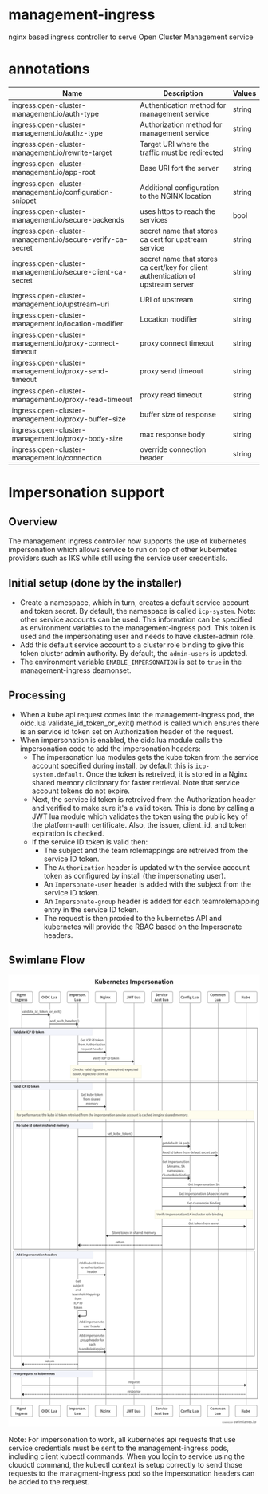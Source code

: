 # management-ingress
nginx based ingress controller to serve Open Cluster Management service

# annotations

| Name | Description | Values |
| --- | --- | --- |
| ingress.open-cluster-management.io/auth-type | Authentication method for management service | string |
| ingress.open-cluster-management.io/authz-type | Authorization method for management service | string |
| ingress.open-cluster-management.io/rewrite-target | Target URI where the traffic must be redirected | string |
| ingress.open-cluster-management.io/app-root | Base URI fort the server | string |
| ingress.open-cluster-management.io/configuration-snippet | Additional configuration to the NGINX location | string |
| ingress.open-cluster-management.io/secure-backends | uses https to reach the services | bool |
| ingress.open-cluster-management.io/secure-verify-ca-secret | secret name that stores ca cert for upstream service | string |
| ingress.open-cluster-management.io/secure-client-ca-secret | secret name that stores ca cert/key for client authentication of upstream server | string |
| ingress.open-cluster-management.io/upstream-uri | URI of upstream | string |
| ingress.open-cluster-management.io/location-modifier | Location modifier | string |
| ingress.open-cluster-management.io/proxy-connect-timeout | proxy connect timeout | string |
| ingress.open-cluster-management.io/proxy-send-timeout | proxy send timeout | string |
| ingress.open-cluster-management.io/proxy-read-timeout | proxy read timeout | string |
| ingress.open-cluster-management.io/proxy-buffer-size | buffer size of response | string |
| ingress.open-cluster-management.io/proxy-body-size | max response body | string |
| ingress.open-cluster-management.io/connection | override connection header | string |

# Impersonation support
## Overview
The management ingress controller now supports the use of kubernetes impersonation which allows service to run on top
of other kubernetes providers such as IKS while still using the service user credentials.

## Initial setup (done by the installer)
* Create a namespace, which in turn, creates a default service account and token secret.  By default, the namespace is called `icp-system`.  Note: other 
service accounts can be used.  This information can be specified as environment variables to the management-ingress pod.  This token is used and the impersonating user and needs to have cluster-admin role.
* Add this default service account to a cluster role binding to give this token cluster admin authority.  By default, the `admin-users` is updated.
* The environment variable `ENABLE_IMPERSONATION` is set to `true` in the management-ingress deamonset.

## Processing
* When a kube api request comes into the management-ingress pod, the oidc.lua validate_id_token_or_exit() method is called which ensures there
is an service id token set on Authorization header of the request.
* When impersonation is enabled, the oidc.lua module calls the impersonation code to add the impersonation headers:
  * The impersonation lua modules gets the kube token from the service account specified during install, by default this is `icp-system.default`.  Once
  the token is retreived, it is stored in a Nginx shared memory dictionary for faster retrieval.  Note that service account tokens do
  not expire.
  * Next, the service id token is retreived from the Authorization header and verified to make sure it's a valid token.  This is done by calling a JWT lua
  module which validates the token using the public key of the platform-auth certificate.  Also, the issuer, client_id, and token expiration is checked.
  * If the service ID token is valid then:
     * The subject and the team rolemappings are retreived from the service ID token.
     * The `Authorization` header is updated with the service account token as configured by install (the impersonating user).
     * An `Impersonate-user` header is added with the subject from the service ID token.
     * An `Impersonate-group` header is added for each teamrolemapping entry in the service ID token.
     * The request is then proxied to the kubernetes API and kubernetes will provide the RBAC based on the Impersonate headers.
## Swimlane Flow
![image](swimlanes/impersonation.png)

Note: For impersonation to work, all kubernetes api requests that use service credentials must be sent to the management-ingress pods, including client kubectl commands.  When you login to service using the cloudctl command, the kubectl context is setup correctly to send those requests to the managment-ingress
pod so the impersonation headers can be added to the request.



